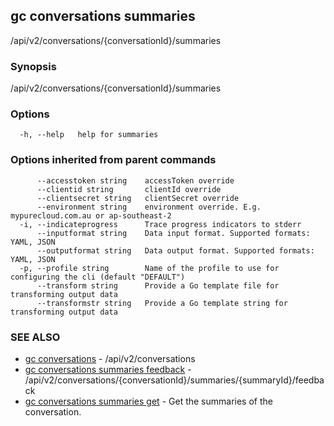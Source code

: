 ## gc conversations summaries

/api/v2/conversations/{conversationId}/summaries

### Synopsis

/api/v2/conversations/{conversationId}/summaries

### Options

```
  -h, --help   help for summaries
```

### Options inherited from parent commands

```
      --accesstoken string    accessToken override
      --clientid string       clientId override
      --clientsecret string   clientSecret override
      --environment string    environment override. E.g. mypurecloud.com.au or ap-southeast-2
  -i, --indicateprogress      Trace progress indicators to stderr
      --inputformat string    Data input format. Supported formats: YAML, JSON
      --outputformat string   Data output format. Supported formats: YAML, JSON
  -p, --profile string        Name of the profile to use for configuring the cli (default "DEFAULT")
      --transform string      Provide a Go template file for transforming output data
      --transformstr string   Provide a Go template string for transforming output data
```

### SEE ALSO

* [gc conversations](gc_conversations.html)	 - /api/v2/conversations
* [gc conversations summaries feedback](gc_conversations_summaries_feedback.html)	 - /api/v2/conversations/{conversationId}/summaries/{summaryId}/feedback
* [gc conversations summaries get](gc_conversations_summaries_get.html)	 - Get the summaries of the conversation.


